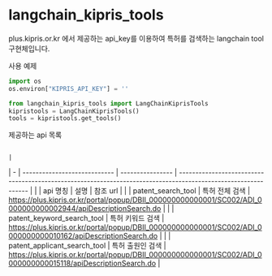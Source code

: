 # langchain_kipris_tools

plus.kipris.or.kr 에서 제공하는 api_key를 이용하여 특허를 검색하는 langchain tool 구현체입니다.

사용 예제

```python
import os
os.environ["KIPRIS_API_KEY"] = ''

from langchain_kipris_tools import LangChainKiprisTools
kipristools = LangChainKiprisTools()
tools = kipristools.get_tools()
```

제공하는 api 목록

                                                                                                                |
| - | ---------------------------- | ---------------- | -------------------------------------------------------------------------------------------------------------- |
|  | api 명칭                     | 설명             | 참조 url                                                                                                       |
|  | patent_search_tool           | 특허 전체 검색   | https://plus.kipris.or.kr/portal/popup/DBII_000000000000001/SC002/ADI_0000000000002944/apiDescriptionSearch.do |
|  | patent_keyword_search_tool   | 특허 키워드 검색 | https://plus.kipris.or.kr/portal/popup/DBII_000000000000001/SC002/ADI_0000000000010162/apiDescriptionSearch.do |
|  | patent_applicant_search_tool | 특허 출원인 검색 | https://plus.kipris.or.kr/portal/popup/DBII_000000000000001/SC002/ADI_0000000000015118/apiDescriptionSearch.do |
